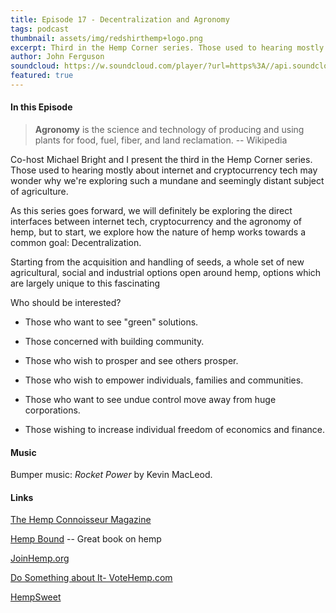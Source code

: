 ```yaml
---
title: Episode 17 - Decentralization and Agronomy
tags: podcast
thumbnail: assets/img/redshirthemp+logo.png
excerpt: Third in the Hemp Corner series. Those used to hearing mostly about internet and cryptocurrency tech may wonder why we're exploring such a mundane and seemingly distant subject of agriculture.
author: John Ferguson
soundcloud: https://w.soundcloud.com/player/?url=https%3A//api.soundcloud.com/tracks/316262292
featured: true
---
```

#### In this Episode

> **Agronomy** is the science and technology of producing and using plants for food, fuel, fiber, and land reclamation. -- Wikipedia

Co-host Michael Bright and I present the third in the Hemp Corner series. Those used to hearing mostly about internet and cryptocurrency tech may wonder why we're exploring such a mundane and seemingly distant subject of agriculture. 

As this series goes forward, we will definitely be exploring the direct interfaces between internet tech, cryptocurrency and the agronomy of hemp, but to start, we explore how the nature of hemp works towards a common goal: Decentralization.

Starting from the acquisition and handling of seeds, a whole set of new agricultural, social and industrial options open around hemp, options which are largely unique to this fascinating

Who should be interested? 

- Those who want to see "green" solutions.

- Those concerned with building community.

- Those who wish to prosper and see others prosper.

- Those who wish to empower individuals, families and communities.

- Those who want to see undue control move away from huge corporations.

- Those wishing to increase individual freedom of economics and finance.

#### Music

Bumper music: *Rocket Power* by Kevin MacLeod.

#### Links

[The Hemp Connoisseur Magazine](http://thcmag.com)

[Hemp Bound](https://www.amazon.com/Hemp-Bound-Dispatches-Agricultural-Revolution/dp/1603585435/ref=sr_1_1?ie=UTF8&qid=1491419079&sr=8-1&keywords=hemp+bound) -- Great book on hemp

[JoinHemp.org](https://thehia.org/join-us)

[Do Something about It- VoteHemp.com](http://votehemp.com)

[HempSweet](www.hempsweet.net) 
